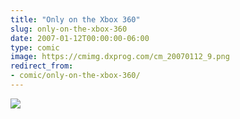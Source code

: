 ```yaml
---
title: "Only on the Xbox 360"
slug: only-on-the-xbox-360
date: 2007-01-12T00:00:00-06:00
type: comic
image: https://cmimg.dxprog.com/cm_20070112_9.png
redirect_from:
- comic/only-on-the-xbox-360/
---
```

[![](https://cmimg.dxprog.com/cm_20070112_9.png)](https://cmimg.dxprog.com/cm_20070112_9.png)


